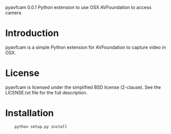 pyavfcam 0.0.1
Python extension to use OSX AVFoundation to access camera


Introduction
============

pyavfcam is a simple Python extension for AVFoundation to capture video in OSX.

License
============
pyavfcam is licensed under the simplified BSD license (2-clause). See the LICENSE.txt file for the full description.

Installation
============

```python
    python setup.py install
```

